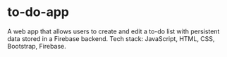 # to-do-app
A web app that allows users to create and edit a to-do list with persistent data stored in a Firebase backend. Tech stack: JavaScript, HTML, CSS, Bootstrap, Firebase.
